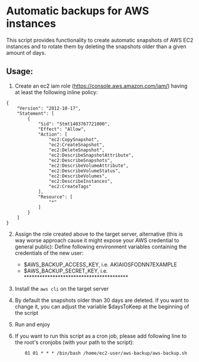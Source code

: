 Automatic backups for AWS instances
===================================

This script provides functionality to create automatic snapshots of AWS EC2 instances and to rotate them by deleting the snapshots older than a given amount of days.

Usage:
------

1. Create an ec2 iam role (https://console.aws.amazon.com/iam/) having at least the following inline policy:
```
{
    "Version": "2012-10-17",
    "Statement": [
        {
            "Sid": "Stmt1403767721000",
            "Effect": "Allow",
            "Action": [
                "ec2:CopySnapshot",
                "ec2:CreateSnapshot",
                "ec2:DeleteSnapshot",
                "ec2:DescribeSnapshotAttribute",
                "ec2:DescribeSnapshots",
                "ec2:DescribeVolumeAttribute",
                "ec2:DescribeVolumeStatus",
                "ec2:DescribeVolumes",
                "ec2:DescribeInstances",
                "ec2:CreateTags"
            ],
            "Resource": [
                "*"
            ]
        }
    ]
}
```

2. Assign the role created above to the target server, alternative (this is way worse approach cause it might expose your AWS credential to general public):
Define following environment variables containing the credentials of the new user:
     - $AWS_BACKUP_ACCESS_KEY, i.e. AKIAIOSFODNN7EXAMPLE
     - $AWS_BACKUP_SECRET_KEY, i.e. ****************************************

3. Install the `aws cli` on the target server

4. By default the snapshots older than 30 days are deleted. If you want to change it, you can adjust the variable $daysToKeep at  the beginning of the script

5. Run and enjoy

6. If you want to run this script as a cron job, please add following line to the root's cronjobs (with your path to the script):

````
       01 01 * * * /bin/bash /home/ec2-user/aws-backup/aws-backup.sh
````
